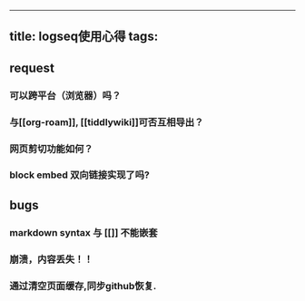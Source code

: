 
---
title: logseq使用心得
tags:
---
## request
### 可以跨平台（浏览器）吗？
### 与[[org-roam]], [[tiddlywiki]]可否互相导出？
### 网页剪切功能如何？
### block embed 双向链接实现了吗?
## bugs
### markdown syntax 与 [[]] 不能嵌套
### 崩溃，内容丢失！！
### 通过清空页面缓存,同步github恢复.
